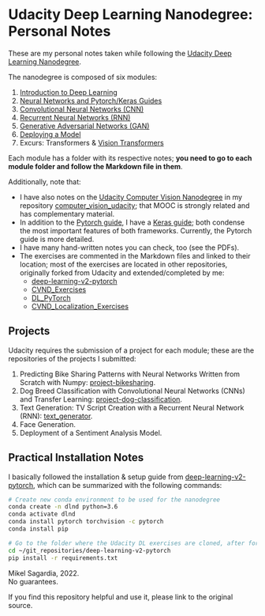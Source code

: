 # Udacity Deep Learning Nanodegree: Personal Notes

These are my personal notes taken while following the [Udacity Deep Learning Nanodegree](https://www.udacity.com/course/deep-learning-nanodegree--nd101).

The nanodegree is composed of six modules:

1. [Introduction to Deep Learning](01_Intro_Deep_Learning)
2. [Neural Networks and Pytorch/Keras Guides](02_Neural_Networks)
3. [Convolutional Neural Networks (CNN)](03_CNN)
4. [Recurrent Neural Networks (RNN)](04_RNN)
5. [Generative Adversarial Networks (GAN)](05_GAN)
6. [Deploying a Model](06_Deployment)
7. Excurs: Transformers & [Vision Transformers](https://iaml-it.github.io/posts/2021-04-28-transformers-in-vision/)

Each module has a folder with its respective notes; **you need to go to each module folder and follow the Markdown file in them**.

Additionally, note that:

- I have also notes on the [Udacity Computer Vision Nanodegree](https://www.udacity.com/course/computer-vision-nanodegree--nd891) in my repository [computer_vision_udacity](https://github.com/mxagar/computer_vision_udacity); that MOOC is strongly related and has complementary material.
- In addition to the [Pytorch guide](02_Pytorch_Guide), I have a [Keras guide](02_Keras_Guide); both condense the most important features of both frameworks. Currently, the Pytorch guide is more detailed.
- I have many hand-written notes you can check, too (see the PDFs).
- The exercises are commented in the Markdown files and linked to their location; most of the exercises are located in other repositories, originally forked from Udacity and extended/completed by me:
	- [deep-learning-v2-pytorch](https://github.com/mxagar/deep-learning-v2-pytorch)
	- [CVND_Exercises](https://github.com/mxagar/CVND_Exercises)
	- [DL_PyTorch](https://github.com/mxagar/DL_PyTorch)
	- [CVND_Localization_Exercises](https://github.com/mxagar/CVND_Localization_Exercises)

## Projects

Udacity requires the submission of a project for each module; these are the repositories of the projects I submitted:

1. Predicting Bike Sharing Patterns with Neural Networks Written from Scratch with Numpy: [project-bikesharing](https://github.com/mxagar/deep-learning-v2-pytorch/tree/master/project-bikesharing).
2. Dog Breed Classification with Convolutional Neural Networks (CNNs) and Transfer Learning: [project-dog-classification](https://github.com/mxagar/deep-learning-v2-pytorch/tree/master/project-dog-classification).
3. Text Generation: TV Script Creation with a Recurrent Neural Network (RNN): [text_generator](https://github.com/mxagar/text_generator).
4. Face Generation.
5. Deployment of a Sentiment Analysis Model.

## Practical Installation Notes

I basically followed the installation & setup guide from [deep-learning-v2-pytorch](https://github.com/mxagar/deep-learning-v2-pytorch), which can be summarized with the following commands:

```bash
# Create new conda environment to be used for the nanodegree
conda create -n dlnd python=3.6
conda activate dlnd
conda install pytorch torchvision -c pytorch
conda install pip

# Go to the folder where the Udacity DL exercises are cloned, after forking the original repo
cd ~/git_repositories/deep-learning-v2-pytorch
pip install -r requirements.txt
```

Mikel Sagardia, 2022.  
No guarantees.

If you find this repository helpful and use it, please link to the original source.
